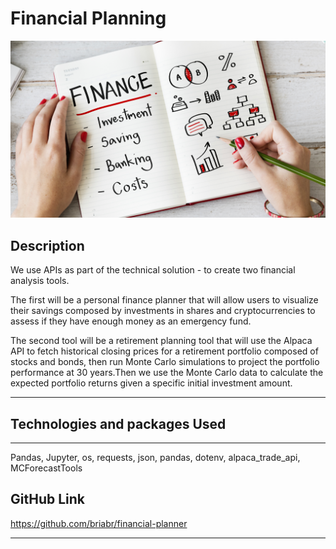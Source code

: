 # Financial Planning

![Financial Planner](Images/financial-planner.png)

## Description

We use APIs as part of the technical solution - to create two financial analysis tools.

The first will be a personal finance planner that will allow users to visualize their savings composed by investments in shares and cryptocurrencies to assess if they have enough money as an emergency fund.

The second tool will be a retirement planning tool that will use the Alpaca API to fetch historical closing prices for a retirement portfolio composed of stocks and bonds, then run Monte Carlo simulations to project the portfolio performance at 30 years.Then we use the Monte Carlo data to calculate the expected portfolio returns given a specific initial investment amount.

---

## Technologies and packages Used 
---
Pandas,
Jupyter,
os,
requests,
json,
pandas,
dotenv,
alpaca_trade_api,
MCForecastTools 


## GitHub Link

https://github.com/briabr/financial-planner


---

